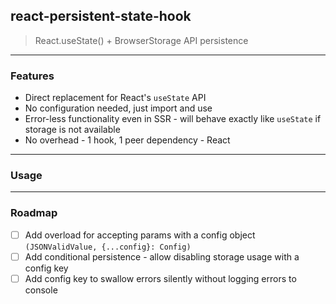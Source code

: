## react-persistent-state-hook

> React.useState() + BrowserStorage API persistence

---

### Features

- Direct replacement for React's `useState` API
- No configuration needed, just import and use
- Error-less functionality even in SSR - will behave exactly like `useState` if storage is not available
- No overhead - 1 hook, 1 peer dependency - React

---

### Usage

---

### Roadmap

- [ ] Add overload for accepting params with a config object `(JSONValidValue, {...config}: Config)`
- [ ] Add conditional persistence - allow disabling storage usage with a config key
- [ ] Add config key to swallow errors silently without logging errors to console

